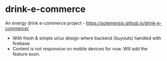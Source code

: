 # drink-e-commerce
 An energy drink e-commerce project - https://solemensis.github.io/drink-e-commerce/


- With fresh & simple ui/ux design where backend (buyouts) handled with firebase.
- Content is not responsive on mobile devices for now. Will add the feature soon.

